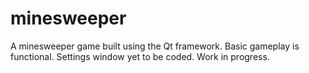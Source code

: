 minesweeper
===========
A minesweeper game built using the Qt framework. Basic gameplay is functional. Settings window yet to be coded. 
Work in progress.

